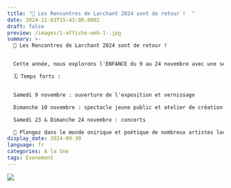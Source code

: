 ```yaml
---
title: "📣 Les Rencontres de Larchant 2024 sont de retour !  "
date: 2024-11-03T15:43:00.000Z
draft: false
preview: /images/1-affiche-web-1-.jpg
summary: >-
  📣 Les Rencontres de Larchant 2024 sont de retour !


  Cette année, nous explorons l'ENFANCE du 9 au 24 novembre avec une série d’événements gratuits : expositions, ateliers, spectacles, conférences, et concerts. De quoi éveiller la créativité et offrir des moments de partage intergénérationnel !

  🗓️ Temps forts :


  Samedi 9 novembre : ouverture de l'exposition et vernissage

  Dimanche 10 novembre : spectacle jeune public et atelier de création

  Samedi 23 & Dimanche 24 novembre : concerts

  🎨 Plongez dans le monde onirique et poétique de nombreux artistes locaux et découvrez une variété de créations inspiré
display_date: 2024-09-30
language: fr
categories: A la Une
tags: Evenement
---
```

![](/images/1-affiche-web-1-.jpg)
